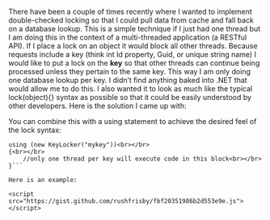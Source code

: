 
There have been a couple of times recently where I wanted to implement double-checked locking so that I could pull data from cache and fall back on a database lookup. This is a simple technique if I just had one thread but I am doing this in the context of a multi-threaded application (a RESTful API). If I place a lock on an object it would block all other threads. Because requests include a key (think int Id property, Guid, or unique string name) I would like to put a lock on the **key** so that other threads can continue being processed unless they pertain to the same key. This way I am only doing one database lookup per key. I didn’t find anything baked into .NET that would allow me to do this. I also wanted it to look as much like the typical lock(object){} syntax as possible so that it could be easily understood by other developers. Here is the solution I came up with:

<script src="https://gist.github.com/rushfrisby/3c9847d1fd92cfa9a0ad.js"></script>

You can combine this with a using statement to achieve the desired feel of the lock syntax:

```
using (new KeyLocker("mykey"))<br></br>
{<br></br>
	//only one thread per key will execute code in this block<br></br>
}```

Here is an example:

<script src="https://gist.github.com/rushfrisby/fbf20351986b2d553e9e.js"></script>


